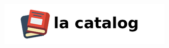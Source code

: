 <picture>
  <source media="(prefers-color-scheme: dark)" srcset="https://github.com/la-catalog/.github/raw/main/res/title_dark.png">
  <img alt="Shows an illustrated sun in light color mode and a moon with stars in dark color mode." src="https://github.com/la-catalog/.github/raw/main/res/title_light.png">
</picture>  